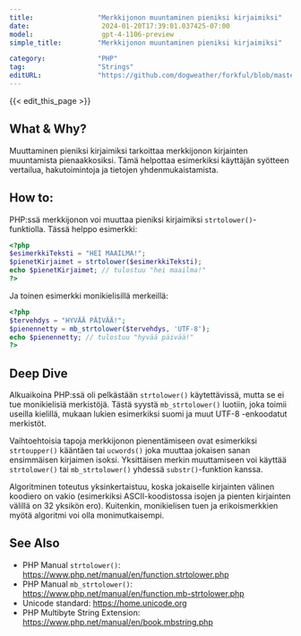 ```yaml
---
title:                "Merkkijonon muuntaminen pieniksi kirjaimiksi"
date:                  2024-01-20T17:39:01.037425-07:00
model:                 gpt-4-1106-preview
simple_title:         "Merkkijonon muuntaminen pieniksi kirjaimiksi"

category:             "PHP"
tag:                  "Strings"
editURL:              "https://github.com/dogweather/forkful/blob/master/content/fi/php/converting-a-string-to-lower-case.md"
---
```


{{< edit_this_page >}}

## What & Why?
Muuttaminen pieniksi kirjaimiksi tarkoittaa merkkijonon kirjainten muuntamista pienaakkosiksi. Tämä helpottaa esimerkiksi käyttäjän syötteen vertailua, hakutoimintoja ja tietojen yhdenmukaistamista.

## How to:
PHP:ssä merkkijonon voi muuttaa pieniksi kirjaimiksi `strtolower()`-funktiolla. Tässä helppo esimerkki:

```php
<?php
$esimerkkiTeksti = "HEI MAAILMA!";
$pienetKirjaimet = strtolower($esimerkkiTeksti);
echo $pienetKirjaimet; // tulostuu "hei maailma!"
?>
```
Ja toinen esimerkki monikielisillä merkeillä:

```php
<?php
$tervehdys = "HYVÄÄ PÄIVÄÄ!";
$pienennetty = mb_strtolower($tervehdys, 'UTF-8');
echo $pienennetty; // tulostuu "hyvää päivää!"
?>
```

## Deep Dive
Alkuaikoina PHP:ssä oli pelkästään `strtolower()` käytettävissä, mutta se ei tue monikielisiä merkistöjä. Tästä syystä `mb_strtolower()` luotiin, joka toimii useilla kielillä, mukaan lukien esimerkiksi suomi ja muut UTF-8 -enkoodatut merkistöt.

Vaihtoehtoisia tapoja merkkijonon pienentämiseen ovat esimerkiksi `strtoupper()` kääntäen tai `ucwords()` joka muuttaa jokaisen sanan ensimmäisen kirjaimen isoksi. Yksittäisen merkin muuttamiseen voi käyttää `strtolower()` tai `mb_strtolower()` yhdessä `substr()`-funktion kanssa.

Algoritminen toteutus yksinkertaistuu, koska jokaiselle kirjainten välinen koodiero on vakio (esimerkiksi ASCII-koodistossa isojen ja pienten kirjainten välillä on 32 yksikön ero). Kuitenkin, monikielisen tuen ja erikoismerkkien myötä algoritmi voi olla monimutkaisempi.

## See Also
- PHP Manual `strtolower()`: https://www.php.net/manual/en/function.strtolower.php
- PHP Manual `mb_strtolower()`: https://www.php.net/manual/en/function.mb-strtolower.php
- Unicode standard: https://home.unicode.org
- PHP Multibyte String Extension: https://www.php.net/manual/en/book.mbstring.php
